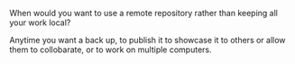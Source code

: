 When would you want to use a remote repository rather than keeping all your work local?

Anytime you want a back up, to publish it to showcase it to others or allow them to collobarate, or to work on multiple computers.
